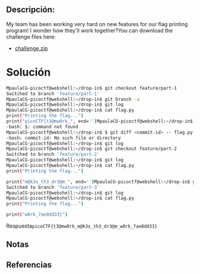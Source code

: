 ## Descripción:
My team has been working very hard on new features for our flag printing program! I wonder how they'll work together?You can download the challenge files here:

- [challenge.zip](https://artifacts.picoctf.net/c_titan/177/challenge.zip)

# Solución
 ```bash
 MpaulaCG-picoctf@webshell:~/drop-in$ git checkout feature/part-1
Switched to branch 'feature/part-1'
MpaulaCG-picoctf@webshell:~/drop-in$ git branch -a
MpaulaCG-picoctf@webshell:~/drop-in$ git log
MpaulaCG-picoctf@webshell:~/drop-in$ cat flag.py 
print("Printing the flag...")
print("picoCTF{t3@mw0rk_", end='')MpaulaCG-picoctf@webshell:~/drop-in$ $ git log feature/part-2
-bash: $: command not found
MpaulaCG-picoctf@webshell:~/drop-in$ $ git diff <commit-id> -- flag.py
-bash: commit-id: No such file or directory
MpaulaCG-picoctf@webshell:~/drop-in$ git log
MpaulaCG-picoctf@webshell:~/drop-in$ git checkout feature/part-2
Switched to branch 'feature/part-2'
MpaulaCG-picoctf@webshell:~/drop-in$ git log
MpaulaCG-picoctf@webshell:~/drop-in$ cat flag.py 
print("Printing the flag...")

print("m@k3s_th3_dr3@m_", end='')MpaulaCG-picoctf@webshell:~/drop-in$ git checkout feature/part-3
Switched to branch 'feature/part-3'
MpaulaCG-picoctf@webshell:~/drop-in$ git log
MpaulaCG-picoctf@webshell:~/drop-in$ cat flag.py 
print("Printing the flag...")

print("w0rk_7ae8dd33}")
 ```

Respuesta`picoCTF{t3@mw0rk_m@k3s_th3_dr3@m_w0rk_7ae8dd33}`
## Notas

## Referencias
 